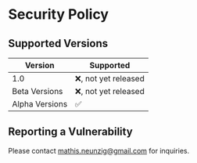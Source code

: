 # Security Policy

## Supported Versions

| Version | Supported          |
| ------- | ------------------ |
| 1.0     | :x:, not yet released   |
| Beta Versions    | :x:, not yet released                |
| Alpha Versions    | :white_check_mark:                |

## Reporting a Vulnerability

Please contact mathis.neunzig@gmail.com for inquiries.
